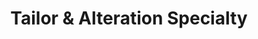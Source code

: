 ---
title: "Tailor & Alteration Specialty"
url: /lake-oswego/tailor-and-alteration-specialty/
shop: tailor
---